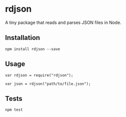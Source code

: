 # rdjson

A tiny package that reads and parses JSON files in Node.

## Installation

`npm install rdjson --save`

## Usage

```
var rdjson = require("rdjson");

var json = rdjson("path/to/file.json");
```

## Tests

`npm test`
